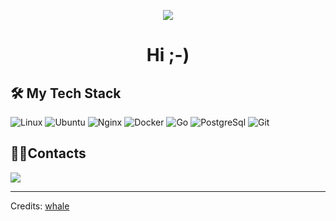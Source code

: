 <p align="center">
<img src="https://github.com/l12a03t2y0s2h2/l12a03t2y0s2h2/issues/1#issuecomment-2171751363" style="max-width:100%;">
</p>

<h1 align="center">Hi ;-)</h1>

<h2 align="left">🛠 My Tech Stack</h2>

![Linux](https://github.com/l12a03t2y0s2h2/l12a03t2y0s2h2/assets/98264979/5c356959-68ed-41d8-b35e-edf68117ad7f)
![Ubuntu](https://user-images.githubusercontent.com/21006294/128007021-d1eeb0ae-2448-4236-b683-7c2477b85c5b.png)
![Nginx](https://user-images.githubusercontent.com/21006294/128007021-d1eeb0ae-2448-4236-b683-7c2477b85c5b.png)
![Docker](https://user-images.githubusercontent.com/21006294/123513616-c0062a00-d696-11eb-9f82-400564b40d0d.png)
![Go](https://github.com/l12a03t2y0s2h2/l12a03t2y0s2h2/assets/98264979/762d1e33-0910-490f-88c9-316d9899228a)
![PostgreSql](https://user-images.githubusercontent.com/21006294/123513616-c0062a00-d696-11eb-9f82-400564b40d0d.png)
![Git](https://github.com/l12a03t2y0s2h2/l12a03t2y0s2h2/assets/98264979/d8eebf29-655c-43c3-9a44-b0181182765e)

<h2 align="left">🤝🏻Contacts</h2>

<a href="mailto:artlock1318@gmail.com"><img src="https://user-images.githubusercontent.com/21006294/123512240-0bb4d580-d68f-11eb-857b-76025c89d2cf.png"/></a>

-----
Credits: [whale](https://github.com/l12a03t2y0s2h2)
